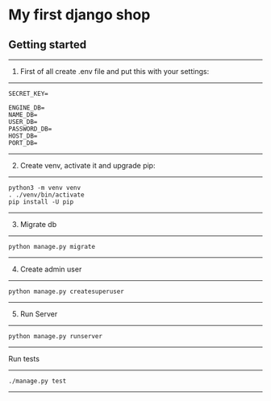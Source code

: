 # My first django shop

## Getting started
--------

1. First of all create .env file and put this with your settings:
***
    SECRET_KEY=

    ENGINE_DB=
    NAME_DB=
    USER_DB=
    PASSWORD_DB=
    HOST_DB=
    PORT_DB=
***
2. Create venv, activate it and upgrade pip:
***
    python3 -m venv venv
    . ./venv/bin/activate
    pip install -U pip

***
3. Migrate db
***
    python manage.py migrate
***
4. Create admin user
***
    python manage.py createsuperuser
***
5. Run Server
***
    python manage.py runserver
***
Run tests
***
    ./manage.py test
***